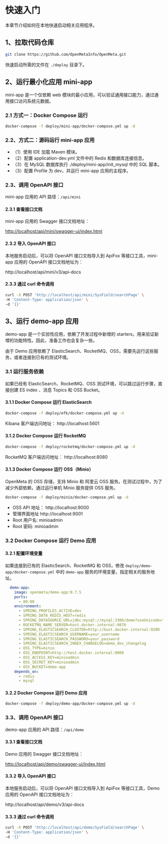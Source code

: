# 快速入门
本章节介绍如何在本地快速启动相关应用程序。

## 1、拉取代码仓库
```bash
git clone https://github.com/OpenMetaInfo/OpenMeta.git
```
快速启动所需的文件在 `./deploy` 目录下。

## 2、运行最小化应用 mini-app
mini-app 是一个仅依赖 web 模块的最小应用，可以验证通用接口能力，通过通用接口访问系统元数据。

### 2.1 方式一：Docker Compose 运行
```bash
docker-compose -f deploy/mini-app/docker-compose.yml up -d
```

### 2.2、方式二：源码运行 mini-app 应用
* （1）使用 IDE 加载 Maven 模块。
* （2）配置 application-dev.yml 文件中的 Redis 和数据库连接信息。
* （3）在 MySQL 数据库执行 ./deploy/mini-app/init_mysql 中的 SQL 脚本。
* （3）配置 Profile 为 dev，并运行 mini-app 应用的主程序。

### 2.3、调用 OpenAPI 接口
mini-app 应用的 API 路径：`/api/mini`
#### 2.3.1 查看接口文档
mini-app 应用的 Swagger 接口文档地址：

[http://localhost/api/mini/swagger-ui/index.html](http://localhost/api/mini/swagger-ui/index.html)

#### 2.3.2 导入 OpenAPI 接口
本地服务启动后，可以将 OpenAPI 接口文档导入到 ApiFox 等接口工具，mini-app 应用的 OpenAPI 接口文档地址为：

http://localhost/api/mini/v3/api-docs

#### 2.3.3 通过 curl 命令调用
```bash
curl -X POST 'http://localhost/api/mini/SysField/searchPage' \
-H 'Content-Type: application/json' \
-d '{}'
```

## 3、运行 demo-app 应用
demo-app 是一个实验性应用，依赖了开发过程中新增的 starters，用来验证新增的功能特性。因此，准备工作也会复杂一些。

由于 Demo 应用依赖了 ElasticSearch、RocketMQ、OSS，需要先运行这些服务，或者连接到已有的测试环境。

### 3.1 运行服务依赖
如果已经有 ElasticSearch、RocketMQ、OSS 测试环境，可以跳过运行步骤，直接创建 ES index 、消息 Topics 和 OSS Bucket。

#### 3.1.1 Docker Compose 运行 ElasticSearch
```bash
docker-compose -f deploy/efk/docker-compose.yml up -d
```
Kibana 客户端访问地址： http://localhost:5601

#### 3.1.2 Docker Compose 运行 RocketMQ
```bash
docker-compose -f deploy/rocketmq/docker-compose.yml up -d
```
RocketMQ 客户端访问地址： http://localhost:8080

#### 3.1.3 Docker Compose 运行 OSS（Minio）
OpenMeta 的 OSS 存储，支持 Minio 和 阿里云 OSS 服务。在测试过程中，为了减少外部依赖，通过运行单机 Minio 服务提供 OSS 服务。
```bash
docker-compose -f deploy/minio/docker-compose.yml up -d
```
* OSS API 地址： http://localhost:9000
* 管理界面地址 http://localhost:9001
* Root 用户名: minioadmin
* Root 密码: minioadmin

### 3.2 Docker Compose 运行 Demo 应用
#### 3.2.1 配置环境变量
如果连接到已有的 ElasticSearch、RocketMQ 和 OSS，修改 `deploy/demo-app/docker-compose.yml` 中的 `demo-app` 服务的环境变量，指定相关的服务地址。
```yml
  demo-app:
    image: openmeta/demo-app:0.7.5
    ports:
      - 80:80
    environment:
      - SPRING_PROFILES_ACTIVE=dev
      - SPRING_DATA_REDIS_HOST=redis
      - SPRING_DATASOURCE_URL=jdbc:mysql://mysql:3306/demo?useUnicode=true&characterEncoding=utf-8&allowPublicKeyRetrieval=true&useSSL=false&serverTimezone=GMT%2B8
      - ROCKETMQ_NAME_SERVER=host.docker.internal:9876
      - SPRING_ELASTICSEARCH_CLUSTER=http://host.docker.internal:9200
      - SPRING_ELASTICSEARCH_USERNAME=your_username
      - SPRING_ELASTICSEARCH_PASSWORD=your_password
      - SPRING_ELASTICSEARCH_INDEX_CHANGELOG=demo_dev_changelog
      - OSS_TYPE=minio
      - OSS_ENDPOINT=http://host.docker.internal:9000
      - OSS_ACCESS_KEY=minioadmin
      - OSS_SECRET_KEY=minioadmin
      - OSS_BUCKET=demo-app
    depends_on:
      - redis
      - mysql
```

#### 3.2.2 Docker Compose 运行 Demo 应用
```bash
docker-compose -f deploy/demo-app/docker-compose.yml up -d
```

### 3.3、调用 OpenAPI 接口
demo-app 应用的 API 路径：`/api/demo`
#### 3.3.1 查看接口文档
Demo 应用的 Swagger 接口文档地址：

[http://localhost/api/demo/swagger-ui/index.html](http://localhost/api/demo/swagger-ui/index.html)

#### 3.3.2 导入 OpenAPI 接口
本地服务启动后，可以将 OpenAPI 接口文档导入到 ApiFox 等接口工具，Demo 应用的 OpenAPI 接口文档地址为：

http://localhost/api/demo/v3/api-docs

#### 3.3.3 通过 curl 命令调用
```bash
curl -X POST 'http://localhost/api/demo/SysField/searchPage' \
-H 'Content-Type: application/json' \
-d '{}'
```